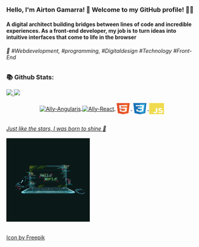 <h3> Hello, I'm Airton Gamarra! 🌱 Welcome to my GitHub profile! 👋🏻 </h3>  
<h4>A digital architect building bridges between lines of code and incredible experiences. As a front-end developer, my job is to turn ideas into intuitive interfaces that come to life in the browser</h4>   
           
<h6> 💫 #Webdevelopment, #programming, #Digitaldesign #Technology #Front-End </h6>
   
## 
 
<h3> 📚 Github Stats: <br></h3>
  
<div>
  <a href="[https://github.com/Airtongamarra](https://github.com/Airtongamarra)"> 
  <img height="170em" src="https://github-readme-stats.vercel.app/api?username=Airtongamarra&show_icons=true&theme=tokyonight&include_all_commits=true&count_private=true"/>
  <img height="150em" src="https://github-readme-stats.vercel.app/api/top-langs/?username=Airtongamarra&layout=compact&langs_count=16&theme=tokyonight"/>
</div>

<br>
  
<div align="center" style="display: inline_block">
  <img align="center" alt="Ally-Angularjs" height="40" width="100" src="https://img.shields.io/badge/AngularJS-E23237?style=for-the-badge&logo=angularjs&logoColor=white" />
  <img align="center" alt="Ally-React" height="40" width="80" src="https://img.shields.io/badge/React-20232A?style=for-the-badge&logo=react&logoColor=61DAFB" /> 
  <img align="center" alt="Ally-HTML" height="30" width="40" src="https://raw.githubusercontent.com/devicons/devicon/master/icons/html5/html5-original.svg">
  <img align="center" alt="Ally-CSS" height="30" width="40" src="https://raw.githubusercontent.com/devicons/devicon/master/icons/css3/css3-original.svg">
  <img align="center" alt="Ally-Js" height="30" width="40" src="https://raw.githubusercontent.com/devicons/devicon/master/icons/javascript/javascript-plain.svg">
</div>
    
## 

 <i>Just like the stars, I was born to shine 🌟 </i> <br> <br>
 <img src="https://github.com/Airtongamarra/Airtongamarra/blob/master/imagem1.gif" width="220">

##
<a href="https://www.freepik.com/search?format=search&last_filter=query&last_value=angular+js&query=angular+js&type=icon">Icon by Freepik</a>
  
 
